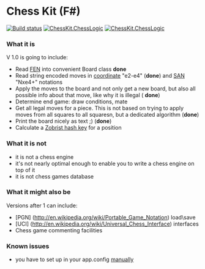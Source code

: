 # Chess Kit (F#)
[![Build status](https://ci.appveyor.com/api/projects/status/20euy0r0xxsp19fx?svg=true)](https://ci.appveyor.com/project/marhoily/chesskitfs)
[![ChessKit.ChessLogic](https://img.shields.io/nuget/v/ChessKit.ChessLogic.svg)](https://www.nuget.org/packages/ChessKit.ChessLogic/)
[![ChessKit.ChessLogic](https://img.shields.io/nuget/vpre/ChessKit.ChessLogic.svg)](https://www.nuget.org/packages/ChessKit.ChessLogic/)

### What it is
V 1.0 is going to include:
 * Read [FEN](http://en.wikipedia.org/wiki/Forsyth%E2%80%93Edwards_Notation) into convenient Board class **done**
 * Read string encoded moves in [coordinate](http://en.wikipedia.org/wiki/Chess_notation) "e2-e4" (**done**) and [SAN](http://en.wikipedia.org/wiki/Algebraic_notation_(chess)) "Nxe4+" notations
 * Apply the moves to the board and not only get a new board, but also all possible info about that move, like why it is illegal ( **done**)
 * Determine end game: draw conditions, mate
 * Get all legal moves for a piece. This is not based on trying to apply moves from all squares to all squaresn, but a dedicated algorithm (**done**)
 * Print the board nicely as text ;) (**done**)
 * Calculate a [Zobrist hash key](http://en.wikipedia.org/wiki/Zobrist_hashing) for a position
 
### What it is not 
 * it is not a chess engine
 * it's not nearly optimal enough to enable you to write a chess engine on top of it
 * it is not chess games database

### What it might also be
Versions after 1 can include:
 * [PGN] (http://en.wikipedia.org/wiki/Portable_Game_Notation) load\save
 * [UCI] (http://en.wikipedia.org/wiki/Universal_Chess_Interface) interfaces
 * Chess game commenting facilities
 
### Known issues
 * you have to set up <assemblybinding> in your app.config [manually](http://stackoverflow.com/questions/30620085/add-bindingredirect-doesnt-change-app-config-though-it-should)
